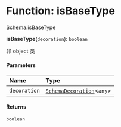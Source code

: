 # Function: isBaseType

[Schema](/en/auto-docs/free-layout-editor/modules/Schema.md).isBaseType

**isBaseType**(`decoration`): `boolean`

非 object 类

#### Parameters

| Name | Type |
| :------ | :------ |
| `decoration` | [`SchemaDecoration`](/en/auto-docs/free-layout-editor/interfaces/SchemaDecoration-1.md)<`any`> |

#### Returns

`boolean`
